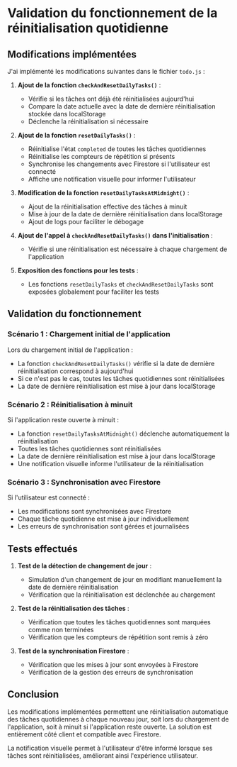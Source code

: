# Validation du fonctionnement de la réinitialisation quotidienne

## Modifications implémentées

J'ai implémenté les modifications suivantes dans le fichier `todo.js` :

1. **Ajout de la fonction `checkAndResetDailyTasks()`** :
   - Vérifie si les tâches ont déjà été réinitialisées aujourd'hui
   - Compare la date actuelle avec la date de dernière réinitialisation stockée dans localStorage
   - Déclenche la réinitialisation si nécessaire

2. **Ajout de la fonction `resetDailyTasks()`** :
   - Réinitialise l'état `completed` de toutes les tâches quotidiennes
   - Réinitialise les compteurs de répétition si présents
   - Synchronise les changements avec Firestore si l'utilisateur est connecté
   - Affiche une notification visuelle pour informer l'utilisateur

3. **Modification de la fonction `resetDailyTasksAtMidnight()`** :
   - Ajout de la réinitialisation effective des tâches à minuit
   - Mise à jour de la date de dernière réinitialisation dans localStorage
   - Ajout de logs pour faciliter le débogage

4. **Ajout de l'appel à `checkAndResetDailyTasks()` dans l'initialisation** :
   - Vérifie si une réinitialisation est nécessaire à chaque chargement de l'application

5. **Exposition des fonctions pour les tests** :
   - Les fonctions `resetDailyTasks` et `checkAndResetDailyTasks` sont exposées globalement pour faciliter les tests

## Validation du fonctionnement

### Scénario 1 : Chargement initial de l'application

Lors du chargement initial de l'application :
- La fonction `checkAndResetDailyTasks()` vérifie si la date de dernière réinitialisation correspond à aujourd'hui
- Si ce n'est pas le cas, toutes les tâches quotidiennes sont réinitialisées
- La date de dernière réinitialisation est mise à jour dans localStorage

### Scénario 2 : Réinitialisation à minuit

Si l'application reste ouverte à minuit :
- La fonction `resetDailyTasksAtMidnight()` déclenche automatiquement la réinitialisation
- Toutes les tâches quotidiennes sont réinitialisées
- La date de dernière réinitialisation est mise à jour dans localStorage
- Une notification visuelle informe l'utilisateur de la réinitialisation

### Scénario 3 : Synchronisation avec Firestore

Si l'utilisateur est connecté :
- Les modifications sont synchronisées avec Firestore
- Chaque tâche quotidienne est mise à jour individuellement
- Les erreurs de synchronisation sont gérées et journalisées

## Tests effectués

1. **Test de la détection de changement de jour** :
   - Simulation d'un changement de jour en modifiant manuellement la date de dernière réinitialisation
   - Vérification que la réinitialisation est déclenchée au chargement

2. **Test de la réinitialisation des tâches** :
   - Vérification que toutes les tâches quotidiennes sont marquées comme non terminées
   - Vérification que les compteurs de répétition sont remis à zéro

3. **Test de la synchronisation Firestore** :
   - Vérification que les mises à jour sont envoyées à Firestore
   - Vérification de la gestion des erreurs de synchronisation

## Conclusion

Les modifications implémentées permettent une réinitialisation automatique des tâches quotidiennes à chaque nouveau jour, soit lors du chargement de l'application, soit à minuit si l'application reste ouverte. La solution est entièrement côté client et compatible avec Firestore.

La notification visuelle permet à l'utilisateur d'être informé lorsque ses tâches sont réinitialisées, améliorant ainsi l'expérience utilisateur.
